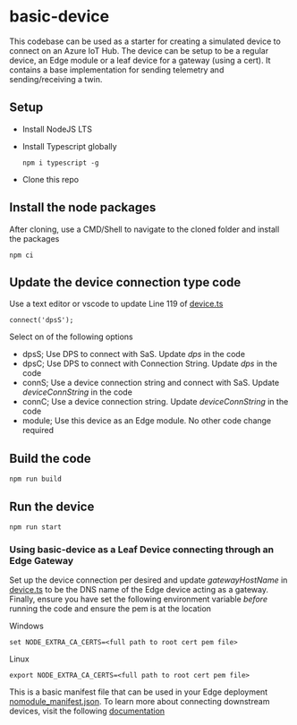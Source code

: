 # basic-device

This codebase can be used as a starter for creating a simulated device to connect on an Azure IoT Hub. The device can be setup to be a regular device, an Edge module or a leaf device for a gateway (using a cert). It contains a base implementation for sending telemetry and sending/receiving a twin.

## Setup
- Install NodeJS LTS
- Install Typescript globally

  ```
  npm i typescript -g
  ```
- Clone this repo

## Install the node packages
After cloning, use a CMD/Shell to navigate to the cloned folder and install the packages
```
npm ci
```

## Update the device connection type code
Use a text editor or vscode to update Line 119 of [device.ts](device.ts)
```
connect('dpsS');
```
Select on of the following options
- dpsS; Use DPS to connect with SaS. Update *dps* in the code
- dpsC; Use DPS to connect with Connection String. Update *dps* in the code
- connS; Use a device connection string and connect with SaS. Update *deviceConnString* in the code
- connC; Use a device connection string. Update *deviceConnString* in the code
- module; Use this device as an Edge module. No other code change required

## Build the code
```
npm run build
```

## Run the device
```
npm run start
```

### __Using basic-device as a Leaf Device connecting through an Edge Gateway__
Set up the device connection per desired and update *gatewayHostName* in [device.ts](device.ts) to be the DNS name of the Edge device acting as a gateway. Finally, ensure you have set the following environment variable *before* running the code and ensure the pem is at the location

Windows
```
set NODE_EXTRA_CA_CERTS=<full path to root cert pem file>
```
Linux
```
export NODE_EXTRA_CA_CERTS=<full path to root cert pem file>
```
This is a basic manifest file that can be used in your Edge deployment [nomodule_manifest.json](nomodule_manifest.json). To learn more about connecting downstream devices, visit the following [documentation](https://docs.microsoft.com/en-us/azure/iot-edge/how-to-connect-downstream-device?view=iotedge-2018-06)
